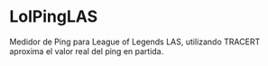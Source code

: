 # LolPingLAS
Medidor de Ping para League of Legends LAS, utilizando TRACERT aproxima el valor real del ping en partida.
